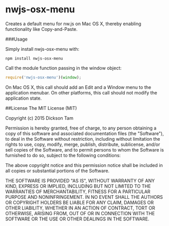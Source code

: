 # nwjs-osx-menu
Creates a default menu for nw.js on Mac OS X, thereby enabling functionality like Copy-and-Paste.

###Usage

Simply install nwjs-osx-menu with:

```Shell
npm install nwjs-osx-menu
```

Call the module function passing in the window object:

```javascript
require('nwjs-osx-menu')(window);
```
On Mac OS X, this call should add an Edit and a Window menu to the application menubar. On other platforms, this call should not modify the application state.


##License
The MIT License (MIT)

Copyright (c) 2015 Dickson Tam

Permission is hereby granted, free of charge, to any person obtaining a copy
of this software and associated documentation files (the "Software"), to deal
in the Software without restriction, including without limitation the rights
to use, copy, modify, merge, publish, distribute, sublicense, and/or sell
copies of the Software, and to permit persons to whom the Software is
furnished to do so, subject to the following conditions:

The above copyright notice and this permission notice shall be included in all
copies or substantial portions of the Software.

THE SOFTWARE IS PROVIDED "AS IS", WITHOUT WARRANTY OF ANY KIND, EXPRESS OR
IMPLIED, INCLUDING BUT NOT LIMITED TO THE WARRANTIES OF MERCHANTABILITY,
FITNESS FOR A PARTICULAR PURPOSE AND NONINFRINGEMENT. IN NO EVENT SHALL THE
AUTHORS OR COPYRIGHT HOLDERS BE LIABLE FOR ANY CLAIM, DAMAGES OR OTHER
LIABILITY, WHETHER IN AN ACTION OF CONTRACT, TORT OR OTHERWISE, ARISING FROM,
OUT OF OR IN CONNECTION WITH THE SOFTWARE OR THE USE OR OTHER DEALINGS IN THE
SOFTWARE.

